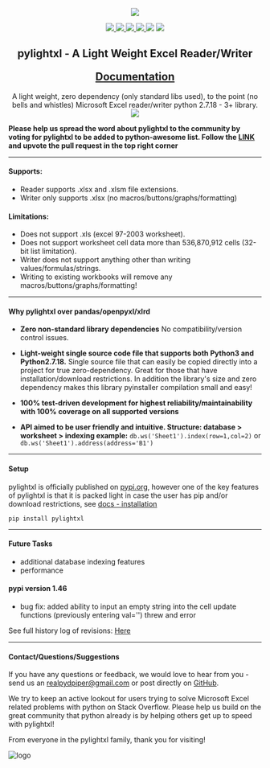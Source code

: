 <p align="center">
    <img src="doc/source/_static/header_logo.gif" />
</p>

<p align="center">
    <a href="https://app.circleci.com/pipelines/github/PydPiper/pylightxl" alt="build">
        <img src="https://img.shields.io/circleci/build/gh/PydPiper/pylightxl" />
    </a>
    <a href="https://codecov.io/gh/PydPiper/pylightxl" alt="codecov">
        <img src="https://img.shields.io/codecov/c/github/PydPiper/pylightxl/master" />
    </a>
    <a href="https://pypi.org/project/pylightxl/" alt="pypi">
        <img src="https://img.shields.io/pypi/v/pylightxl" />
    </a>
    <a href="https://pypi.org/project/pylightxl/" alt="downloads">
        <img src="https://img.shields.io/pypi/dm/pylightxl" />
    </a>
    <a alt="python">
        <img src="https://img.shields.io/pypi/pyversions/pylightxl" />
    </a>
    <a alt="license">
        <img src="https://img.shields.io/github/license/PydPiper/pylightxl" />
    </a>
</p>

<h2 align="center">
    <p>
        pylightxl - A Light Weight Excel Reader/Writer
    </p>
    <a href="https://pylightxl.readthedocs.io/en/latest/quickstart.html">
        Documentation
    </a>
</h2>

<p align="center">
    <a>
        A light weight, zero dependency (only standard libs used), to the point (no bells and whistles) 
        Microsoft Excel reader/writer python 2.7.18 - 3+ library.
    </a>
    <img src="doc/source/_static/readme_demo.gif" />
</p>


**Please help us spread the word about pylightxl to the community by voting for pylightxl to be added
to python-awesome list. Follow the [LINK](https://github.com/vinta/awesome-python/pull/1449) and upvote
the pull request in the top right corner**

---

#### **Supports**:
 - Reader supports .xlsx and .xlsm file extensions.
 - Writer only supports .xlsx (no macros/buttons/graphs/formatting) 

#### **Limitations**:
 - Does not support .xls (excel 97-2003 worksheet).
 - Does not support worksheet cell data more than 536,870,912 cells (32-bit list limitation).
 - Writer does not support anything other than writing values/formulas/strings.
 - Writing to existing workbooks will remove any macros/buttons/graphs/formatting!

---

#### **Why pylightxl over pandas/openpyxl/xlrd**

- **Zero non-standard library dependencies** 
  No compatibility/version control issues.

- **Light-weight single source code file that supports both Python3 and Python2.7.18.** 
  Single source file that can easily be copied directly into a project for true zero-dependency. 
  Great for those that have installation/download restrictions. 
  In addition the library's size and zero dependency makes this library pyinstaller compilation small and easy!

- **100% test-driven development for highest reliability/maintainability with 100% coverage on all supported versions**

- **API aimed to be user friendly and intuitive. Structure: database > worksheet > indexing example:**
   ``db.ws('Sheet1').index(row=1,col=2)``  or ``db.ws('Sheet1').address(address='B1')``

---

#### **Setup**
pylightxl is officially published on [pypi.org](pypi.org), however one of the
key features of pylightxl is that it is packed light in case the user has pip
and/or download restrictions, see [docs - installation](https://pylightxl.readthedocs.io/en/latest/installation.html)

```pip install pylightxl```

---

#### **Future Tasks**
- additional database indexing features
- performance

#### **pypi version 1.46**

- bug fix: added ability to input an empty string into the cell update functions 
  (previously entering val='') threw and error

See full history log of revisions: [Here](https://pylightxl.readthedocs.io/en/latest/revlog.html)

---

#### **Contact/Questions/Suggestions**
If you have any questions or feedback, we would love to hear from you - send us 
an realpydpiper@gmail.com or post directly on [GitHub](https://github.com/PydPiper/pylightxl).

We try to keep an active lookout for users trying to solve Microsoft Excel related problems with
python on Stack Overflow. Please help us build on the great community that python already is by
helping others get up to speed with pylightxl!

From everyone in the pylightxl family, thank you for visiting!

![logo](doc/source/_static/logo.png)
